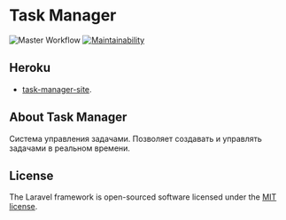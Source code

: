 <p align="center"><h1 color="red">Task Manager</h1></p>

![Master Workflow](https://github.com/Rinatsin/php-project-lvl4/workflows/hexlet-check/badge.svg)
[![Maintainability](https://api.codeclimate.com/v1/badges/31411c7e2a9f7128e2c8/maintainability)](https://codeclimate.com/github/Rinatsin/php-project-lvl4/maintainability)

## Heroku
- [task-manager-site](https://php-project4-task-manager.herokuapp.com/).

## About Task Manager

Система управления задачами. Позволяет создавать и управлять задачами в реальном времени.

## License

The Laravel framework is open-sourced software licensed under the [MIT license](https://opensource.org/licenses/MIT).
